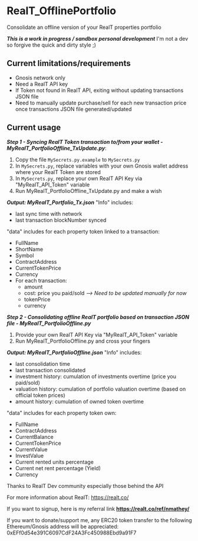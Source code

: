 
# RealT_OfflinePortfolio
Consolidate an offline version of your RealT properties portfolio

***This is a work in progress / sandbox personal development***
I'm not a dev so forgive the quick and dirty style ;)

## **Current limitations/requirements**

 * Gnosis network only
 * Need a RealT API key
 * If Token not found in RealT API, exiting without updating transactions JSON file
 * Need to manually update purchase/sell for each new transaction price once transactions JSON file generated/updated

## **Current usage**

***Step 1 - Syncing RealT Token transaction to/from your wallet - MyRealT_PortfolioOffline_TxUpdate.py***:
 1) Copy the file `MySecrets.py.example` to `MySecrets.py`
 2) In `MySecrets.py`, replace variables with your own Gnosis wallet address where your RealT Token are stored
 3) In `MySecrets.py`, replace your own RealT API Key via "MyRealT_API_Token" variable
 4) Run MyRealT_PortfolioOffline_TxUpdate.py and make a wish

***Output: MyRealT_Portfolio_Tx.json***
	 "Info" includes: 
 * last sync time with network
 * last transaction blockNumber synced

"data" includes for each property token linked to a transaction:
 - FullName
 - ShortName
 - Symbol
 - ContractAddress
 - CurrentTokenPrice
 - Currency
 - For each transaction: 
	 - amount
	 - cost: price you paid/sold *--> Need to be updated manually for now*
	 - tokenPrice
	 - currency
 

***Step 2 - Consolidating offline RealT portfolio based on transaction JSON file - MyRealT_PortfolioOffline.py***
1) Provide your own RealT API Key via "MyRealT_API_Token" variable
2) Run MyRealT_PortfolioOffline.py and cross your fingers

***Output: MyRealT_PortfolioOffline.json***
	 "Info" includes: 
 * last consolidation time
 * last transaction consolidated
 * investment history: cumulation of investments overtime (price you paid/sold)
 * valuation history: cumulation of portfolio valuation overtime (based on official token prices)
 * amount history: cumulation of owned token overtime

"data" includes for each property token own:
 - FullName
 - ContractAddress
 - CurrentBalance
 - CurrentTokenPrice
 - CurrentValue
 - InvestValue
 - Current rented units percentage
 - Current net rent percentage (Yield)
 - Currency

Thanks to RealT Dev community especially those behind the API

For more information about RealT: https://realt.co/

If you want to signup, here is my referral link **https://realt.co/ref/nmathey/**

If you want to donate/support me, any ERC20 token transfer to the following Ethereum/Gnosis address will be appreciated: 0xEFf0d54e391C6097CdF24A3Fc450988Ebd9a91F7
